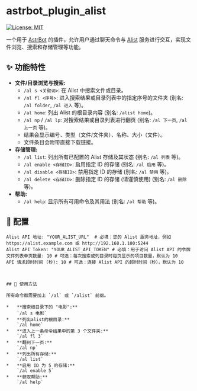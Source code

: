 # astrbot_plugin_alist

[![License: MIT](https://img.shields.io/badge/License-MIT-yellow.svg)](https://opensource.org/licenses/MIT)

一个用于 [AstrBot](https://github.com/your-astrbot-repo) 的插件，允许用户通过聊天命令与 [Alist](https://alist.nn.ci/) 服务进行交互，实现文件浏览、搜索和存储管理等功能。

## ✨ 功能特性

*   **文件/目录浏览与搜索:**
    *   `/al s <关键词>`: 在 Alist 中搜索文件或目录。
    *   `/al fl <序号>`: 进入搜索结果或目录列表中的指定序号的文件夹 (别名: `/al folder`, `/al 进入` 等)。
    *   `/al home`: 列出 Alist 的根目录内容 (别名: `/alist home`)。
    *   `/al np` / `/al lp`: 对搜索结果或目录列表进行翻页 (别名: `/al 下一页`, `/al 上一页` 等)。
    *   结果会显示编号、类型（文件/文件夹）、名称、大小（文件）。
    *   文件条目会附带直接下载链接。
*   **存储管理:**
    *   `/al list`: 列出所有已配置的 Alist 存储及其状态 (别名: `/al 列表` 等)。
    *   `/al enable <存储ID>`: 启用指定 ID 的存储 (别名: `/al 启用` 等)。
    *   `/al disable <存储ID>`: 禁用指定 ID 的存储 (别名: `/al 禁用` 等)。
    *   `/al delete <存储ID>`: 删除指定 ID 的存储 (请谨慎使用) (别名: `/al 删除` 等)。
*   **帮助:**
    *   `/al help`: 显示所有可用命令及其用法 (别名: `/al 帮助` 等)。


## 🔧 配置


    Alist API 地址: "YOUR_ALIST_URL"  # 必填：您的 Alist 服务地址，例如 https://alist.example.com 或 http://192.168.1.100:5244
    Alist API Token: "YOUR_ALIST_API_TOKEN" # 必填：用于访问 Alist API 的令牌
    文件列表单页数量: 10 # 可选：每次搜索或列目录时每页显示的项目数量，默认为 10
    API 请求超时时间 (秒): 10 # 可选：连接 Alist API 的超时时间（秒），默认为 10
```


## 🚀 使用方法

所有命令都需要加上 `/al` 或 `/alist` 前缀。

*   **搜索根目录下的 "电影":**
    `/al s 电影`
*   **列出alist的根目录:**
    `/al home`
*   **进入上一条命令结果中的第 3 个文件夹:**
    `/al fl 3`
*   **翻到下一页:**
    `/al np`
*   **列出所有存储:**
    `/al list`
*   **启用 ID 为 5 的存储:**
    `/al enable 5`
*   **获取帮助:**
    `/al help`

